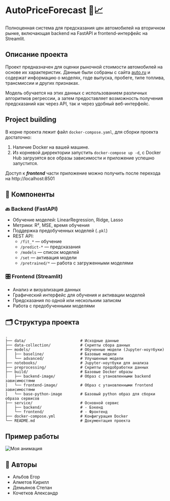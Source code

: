 # AutoPriceForecast 🚗📈

Полноценная система для предсказания цен автомобилей на вторичном рынке, включающая backend на FastAPI и frontend-интерфейс на Streamlit.

## Описание проекта

Проект предназначен для оценки рыночной стоимости автомобилей на основе их характеристик. Данные были собраны с сайта [auto.ru](https://auto.ru/) и содержат информацию о моделях, годе выпуска, пробеге, типе топлива, трансмиссии и других признаках.

Модель обучается на этих данных с использованием различных алгоритмов регрессии, а затем предоставляет возможность получения предсказаний как через API, так и через удобный веб-интерфейс.


## Project building

В корне проекта лежит файл `docker-compose.yaml`, для сборки проекта достаточно:
1. Наличие Docker на вашей машине.
2. Из корневой дирректории запустить `docker-compose up -d`, с Docker Hub загрузятся все образы зависимости и приложение успешно запустится.
   
Доступ к ***frontend*** части приложение можно получить после перехода на http://localhost:8501


## 🔧 Компоненты

### 🔙 Backend (FastAPI)
- Обучение моделей: LinearRegression, Ridge, Lasso
- Метрики: R², MSE, время обучения
- Поддержка предобученных моделей (`.pkl`)
- REST API:
  - `/fit_*` — обучение
  - `/predict-*` — предсказания
  - `/models` — список моделей
  - `/set` — активация модели
  - `/pretrained/*` — работа с загруженными моделями

### 🎛️ Frontend (Streamlit)
- Анализ и визуализация данных
- Графический интерфейс для обучения и активации моделей
- Предсказания по одной или нескольким записям
- Работа с предобученными моделями


## 🗂️ Структура проекта

```
.
├── data/                        # Исходные данные
├── data-collection/             # Скрипты сбора данных
├── models/                      # Обученные модели (Jupyter-ноутбуки)
│   ├── baseline/                # Базовые модели
│   └── advanced/                # Улучшенные модели
├── notebooks/                   # Jupyter-ноутбуки для анализа
├── preprocessing/               # Скрипты предобработки данных
├── build/                       # Базовые Docker образы 
│   ├── backend-image/           # Образ с утановленными backend зависимостями
│   └── frontend-image/          # Образ с утановленными frontend зависимостями
│   └── base-python-image        # Базовый python образ для сборки образа сервисов
├── service/                     # Основной сервис
│   ├── backend/                 # - Бэкенд
│   └── frontend/                # - Фронтенд
├── docker-compose.yml           # Конфигурация Docker
└── README.md                    # Документация проекта
```

## Пример работы

![Моя анимация](images/autopriceforecast.gif)
   
## 🤝 Авторы
*   Альбов Егор
*   Алметов Кирилл
*   Демьянов Степан
*   Кочетков Александр
